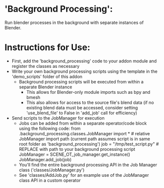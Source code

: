 # 'Background Processing':

Run blender processes in the background with separate instances of Blender.

# Instructions for Use:

* First, add the 'background_processing' code to your addon module and register the classes as necessary
* Write your own background processing scripts using the template in the 'demo_scripts' folder of this addon
    * Background processing scripts will be executed from within a separate Blender instance
        * This allows for Blender-only module imports such as bpy and bmesh
        * This also allows for access to the source file's blend data (if no existing blend data must be accessed, consider setting 'use_blend_file' to False in 'add_job' call for efficiency)
* Send scripts to the JobManager for execution
    * Jobs can be added from within a separate operator/code block using the following code:
        from .background_processing.classes.JobManager import *  # relative JobManager import path (current path assumes script is in same root folder as 'background_processing')
        job = "/tmp/test_script.py"  # REPLACE with path to your background processing script
        JobManager = SCENE_OT_job_manager.get_instance()
        JobManager.add_job(job)
    * You'll find the entire background processing API in the Job Manager class ('classes/JobManager.py')
    * See 'classes/AddJob.py' for an example use of the JobManager class API in a custom operator
